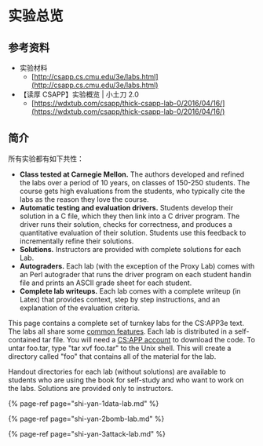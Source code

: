 # 实验总览

## 参考资料

* 实验材料
  * [http://csapp.cs.cmu.edu/3e/labs.html](http://csapp.cs.cmu.edu/3e/labs.html)
* 【读厚 CSAPP】实验概览 \| 小土刀 2.0 
  * [https://wdxtub.com/csapp/thick-csapp-lab-0/2016/04/16/](https://wdxtub.com/csapp/thick-csapp-lab-0/2016/04/16/)

## 简介

所有实验都有如下共性：

* **Class tested at Carnegie Mellon.** The authors developed and refined the labs over a period of 10 years, on classes of 150-250 students. The course gets high evaluations from the students, who typically cite the labs as the reason they love the course.
* **Automatic testing and evaluation drivers.** Students develop their solution in a C file, which they then link into a C driver program. The driver runs their solution, checks for correctness, and produces a quantitative evaluation of their solution. Students use this feedback to incrementally refine their solutions.
* **Solutions.** Instructors are provided with complete solutions for each Lab.
* **Autograders.** Each lab \(with the exception of the Proxy Lab\) comes with an Perl autograder that runs the driver program on each student handin file and prints an ASCII grade sheet for each student.
* **Complete lab writeups.** Each lab comes with a complete writeup \(in Latex\) that provides context, step by step instructions, and an explanation of the evaluation criteria.

This page contains a complete set of turnkey labs for the CS:APP3e text. The labs all share some [common features](http://csapp.cs.cmu.edu/3e/labinfo.html). Each lab is distributed in a self-contained tar file. You will need a [CS:APP account](http://csapp.cs.cmu.edu/3e/loginrequest.html) to download the code. To untar foo.tar, type "tar xvf foo.tar" to the Unix shell. This will create a directory called "foo" that contains all of the material for the lab.

Handout directories for each lab \(without solutions\) are available to students who are using the book for self-study and who want to work on the labs. Solutions are provided only to instructors.

{% page-ref page="shi-yan-1data-lab.md" %}

{% page-ref page="shi-yan-2bomb-lab.md" %}

{% page-ref page="shi-yan-3attack-lab.md" %}




